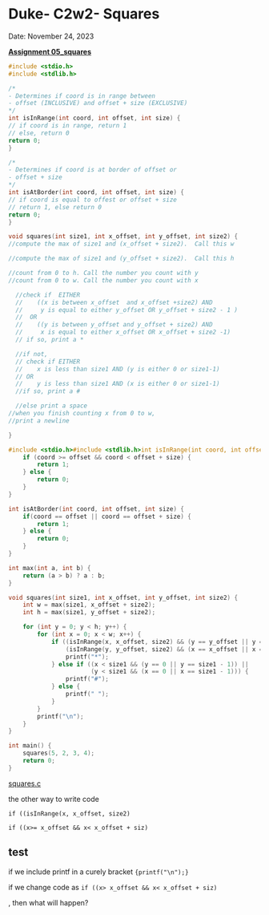 # Duke- C2w2- Squares

Date: November 24, 2023

[**Assignment 05_squares**](https://www.coursera.org/learn/writing-running-fixing-code/programming/1wa3P/assignment-05-squares/submission)

```c
#include <stdio.h>
#include <stdlib.h>

/*
- Determines if coord is in range between
- offset (INCLUSIVE) and offset + size (EXCLUSIVE)
*/
int isInRange(int coord, int offset, int size) {
// if coord is in range, return 1
// else, return 0
return 0;
}

/*
- Determines if coord is at border of offset or
- offset + size
*/
int isAtBorder(int coord, int offset, int size) {
// if coord is equal to offest or offset + size
// return 1, else return 0
return 0;
}

void squares(int size1, int x_offset, int y_offset, int size2) {
//compute the max of size1 and (x_offset + size2).  Call this w

//compute the max of size1 and (y_offset + size2).  Call this h

//count from 0 to h. Call the number you count with y
//count from 0 to w. Call the number you count with x

  //check if  EITHER
  //    ((x is between x_offset  and x_offset +size2) AND
  //     y is equal to either y_offset OR y_offset + size2 - 1 )
  //  OR
  //    ((y is between y_offset and y_offset + size2) AND
  //     x is equal to either x_offset OR x_offset + size2 -1)
  // if so, print a *

  //if not,
  // check if EITHER
  //    x is less than size1 AND (y is either 0 or size1-1)
  // OR
  //    y is less than size1 AND (x is either 0 or size1-1)
  //if so, print a #

  //else print a space
//when you finish counting x from 0 to w,
//print a newline

}

```

```c
#include <stdio.h>#include <stdlib.h>int isInRange(int coord, int offset, int size) {
    if (coord >= offset && coord < offset + size) {
        return 1;
    } else {
        return 0;
    }
}

int isAtBorder(int coord, int offset, int size) {
    if(coord == offset || coord == offset + size) {
        return 1;
    } else {
        return 0;
    }
}

int max(int a, int b) {
    return (a > b) ? a : b;
}

void squares(int size1, int x_offset, int y_offset, int size2) {
    int w = max(size1, x_offset + size2);
    int h = max(size1, y_offset + size2);

    for (int y = 0; y < h; y++) {
        for (int x = 0; x < w; x++) {
            if ((isInRange(x, x_offset, size2) && (y == y_offset || y == y_offset + size2 - 1)) ||
                (isInRange(y, y_offset, size2) && (x == x_offset || x == x_offset + size2 - 1))) {
                printf("*");
            } else if ((x < size1 && (y == 0 || y == size1 - 1)) ||
                       (y < size1 && (x == 0 || x == size1 - 1))) {
                printf("#");
            } else {
                printf(" ");
            }
        }
        printf("\n");
    }
}

int main() {
    squares(5, 2, 3, 4);
    return 0;
}
```

[squares.c](Duke-%20C2w2-%20Squares%207a60c2538b8148eaa6b207e4cf2a434e/squares.c)

the other way to write code

`if ((isInRange(x, x_offset, size2)`

`if ((x>= x_offset && x< x_offset + siz)`

## test

if we include printf in a curely bracket  `{printf("\n");}`

if we change code as `if ((x> x_offset && x< x_offset + siz)`

, then what will happen?